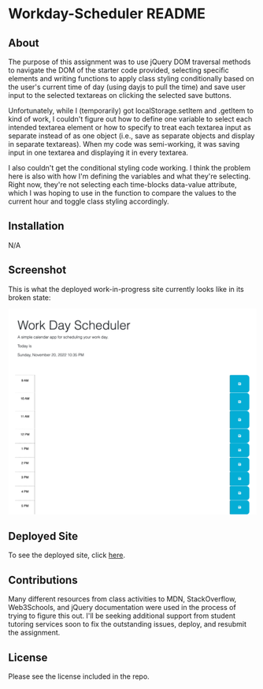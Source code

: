 # Workday-Scheduler README

## About
The purpose of this assignment was to use jQuery DOM traversal methods to navigate the DOM of the starter code provided, selecting specific elements and writing functions to apply class styling conditionally based on the user's current time of day (using dayjs to pull the time) and save user input to the selected textareas on clicking the selected save buttons.

Unfortunately, while I (temporarily) got localStorage.setItem and .getItem to kind of work, I couldn't figure out how to define one variable to select each intended textarea element or how to specify to treat each textarea input as separate instead of as one object (i.e., save as separate objects and display in separate textareas). When my code was semi-working, it was saving input in one textarea and displaying it in every textarea. 

I also couldn't get the conditional styling code working. I think the problem here is also with how I'm defining the variables and what they're selecting. Right now, they're not selecting each time-blocks data-value attribute, which I was hoping to use in the function to compare the values to the current hour and toggle class styling accordingly.

## Installation
N/A

## Screenshot
This is what the deployed work-in-progress site currently looks like in its broken state:

![screenshot of webpage](./Assets/WorkDayScheduler_WIP.png)

## Deployed Site
To see the deployed site, click [here](https://sar-kat-hop.github.io/Workday-Scheduler/). 

## Contributions
Many different resources from class activities to MDN, StackOverflow, Web3Schools, and jQuery documentation were used in the process of trying to figure this out. I'll be seeking additional support from student tutoring services soon to fix the outstanding issues, deploy, and resubmit the assignment.

## License
Please see the license included in the repo.
